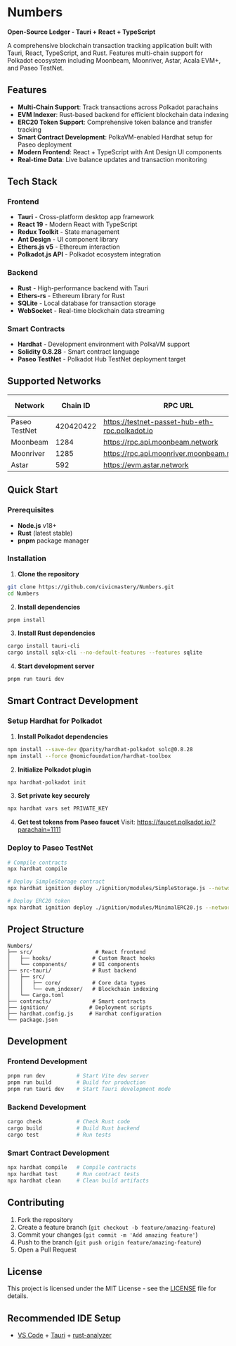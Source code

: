 # Numbers

**Open-Source Ledger - Tauri + React + TypeScript**

A comprehensive blockchain transaction tracking application built with Tauri, React, TypeScript, and Rust. Features multi-chain support for Polkadot ecosystem including Moonbeam, Moonriver, Astar, Acala EVM+, and Paseo TestNet.

## Features

- **Multi-Chain Support**: Track transactions across Polkadot parachains
- **EVM Indexer**: Rust-based backend for efficient blockchain data indexing
- **ERC20 Token Support**: Comprehensive token balance and transfer tracking
- **Smart Contract Development**: PolkaVM-enabled Hardhat setup for Paseo deployment
- **Modern Frontend**: React + TypeScript with Ant Design UI components
- **Real-time Data**: Live balance updates and transaction monitoring

## Tech Stack

### Frontend

- **Tauri** - Cross-platform desktop app framework
- **React 19** - Modern React with TypeScript
- **Redux Toolkit** - State management
- **Ant Design** - UI component library
- **Ethers.js v5** - Ethereum interaction
- **Polkadot.js API** - Polkadot ecosystem integration

### Backend

- **Rust** - High-performance backend with Tauri
- **Ethers-rs** - Ethereum library for Rust
- **SQLite** - Local database for transaction storage
- **WebSocket** - Real-time blockchain data streaming

### Smart Contracts

- **Hardhat** - Development environment with PolkaVM support
- **Solidity 0.8.28** - Smart contract language
- **Paseo TestNet** - Polkadot Hub TestNet deployment target

## Supported Networks

| Network       | Chain ID  | RPC URL                                        | Native Token |
| ------------- | --------- | ---------------------------------------------- | ------------ |
| Paseo TestNet | 420420422 | https://testnet-passet-hub-eth-rpc.polkadot.io | PAS          |
| Moonbeam      | 1284      | https://rpc.api.moonbeam.network               | GLMR         |
| Moonriver     | 1285      | https://rpc.api.moonriver.moonbeam.network     | MOVR         |
| Astar         | 592       | https://evm.astar.network                      | ASTR         |

## Quick Start

### Prerequisites

- **Node.js** v18+
- **Rust** (latest stable)
- **pnpm** package manager

### Installation

1. **Clone the repository**

```bash
git clone https://github.com/civicmastery/Numbers.git
cd Numbers
```

2. **Install dependencies**

```bash
pnpm install
```

3. **Install Rust dependencies**

```bash
cargo install tauri-cli
cargo install sqlx-cli --no-default-features --features sqlite
```

4. **Start development server**

```bash
pnpm run tauri dev
```

## Smart Contract Development

### Setup Hardhat for Polkadot

1. **Install Polkadot dependencies**

```bash
npm install --save-dev @parity/hardhat-polkadot solc@0.8.28
npm install --force @nomicfoundation/hardhat-toolbox
```

2. **Initialize Polkadot plugin**

```bash
npx hardhat-polkadot init
```

3. **Set private key securely**

```bash
npx hardhat vars set PRIVATE_KEY
```

4. **Get test tokens from Paseo faucet**
   Visit: https://faucet.polkadot.io/?parachain=1111

### Deploy to Paseo TestNet

```bash
# Compile contracts
npx hardhat compile

# Deploy SimpleStorage contract
npx hardhat ignition deploy ./ignition/modules/SimpleStorage.js --network passetHub

# Deploy ERC20 token
npx hardhat ignition deploy ./ignition/modules/MinimalERC20.js --network passetHub
```

## Project Structure

```
Numbers/
├── src/                    # React frontend
│   ├── hooks/             # Custom React hooks
│   └── components/        # UI components
├── src-tauri/             # Rust backend
│   ├── src/
│   │   ├── core/          # Core data types
│   │   └── evm_indexer/   # Blockchain indexing
│   └── Cargo.toml
├── contracts/             # Smart contracts
├── ignition/             # Deployment scripts
├── hardhat.config.js     # Hardhat configuration
└── package.json
```

## Development

### Frontend Development

```bash
pnpm run dev          # Start Vite dev server
pnpm run build        # Build for production
pnpm run tauri dev    # Start Tauri development mode
```

### Backend Development

```bash
cargo check           # Check Rust code
cargo build           # Build Rust backend
cargo test            # Run tests
```

### Smart Contract Development

```bash
npx hardhat compile   # Compile contracts
npx hardhat test      # Run contract tests
npx hardhat clean     # Clean build artifacts
```

## Contributing

1. Fork the repository
2. Create a feature branch (`git checkout -b feature/amazing-feature`)
3. Commit your changes (`git commit -m 'Add amazing feature'`)
4. Push to the branch (`git push origin feature/amazing-feature`)
5. Open a Pull Request

## License

This project is licensed under the MIT License - see the [LICENSE](LICENSE) file for details.

## Recommended IDE Setup

- [VS Code](https://code.visualstudio.com/) + [Tauri](https://marketplace.visualstudio.com/items?itemName=tauri-apps.tauri-vscode) + [rust-analyzer](https://marketplace.visualstudio.com/items?itemName=rust-lang.rust-analyzer)
